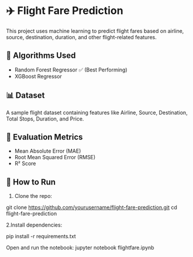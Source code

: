 # ✈️ Flight Fare Prediction

This project uses machine learning to predict flight fares based on airline, source, destination, duration, and other flight-related features.

## 🔧 Algorithms Used
- Random Forest Regressor ✅ (Best Performing)
- XGBoost Regressor

## 📊 Dataset
A sample flight dataset containing features like Airline, Source, Destination, Total Stops, Duration, and Price.

## 🧪 Evaluation Metrics
- Mean Absolute Error (MAE)
- Root Mean Squared Error (RMSE)
- R² Score

## 🚀 How to Run

1. Clone the repo:

git clone https://github.com/yourusername/flight-fare-prediction.git
cd flight-fare-prediction

2.Install dependencies:

pip install -r requirements.txt

Open and run the notebook:
jupyter notebook flightfare.ipynb
